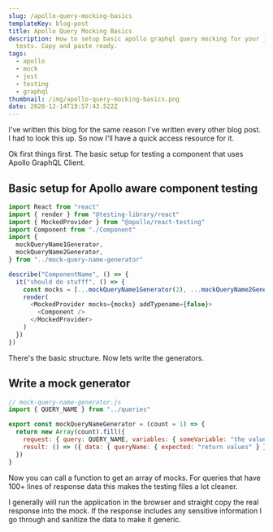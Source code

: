 ```yaml
---
slug: /apollo-query-mocking-basics
templateKey: blog-post
title: Apollo Query Mocking Basics
description: How to setup basic apollo graphql query mocking for your jest
  tests. Copy and paste ready.
tags:
  - apollo
  - mock
  - jest
  - testing
  - graphql
thumbnail: /img/apollo-query-mocking-basics.png
date: 2020-12-14T19:57:43.522Z
---
```


I've written this blog for the same reason I've written every other blog post. I had to look this up. So now I'll have a quick access resource for it.

Ok first things first. The basic setup for testing a component that uses Apollo GraphQL Client.

## Basic setup for Apollo aware component testing

```javascript
import React from "react"
import { render } from "@testing-library/react"
import { MockedProvider } from "@apollo/react-testing"
import Component from "./Component"
import {
  mockQueryName1Generator,
  mockQueryName2Generator,
} from "../mock-query-name-generator"

describe("ComponentName", () => {
  it("should do stufff", () => {
    const mocks = [...mockQueryName1Generator(2), ...mockQueryName2Generator()]
    render(
      <MockedProvider mocks={mocks} addTypename={false}>
        <Component />
      </MockedProvider>
    )
  })
})
```

There's the basic structure. Now lets write the generators.

## Write a mock generator

```javascript
// mock-query-name-generator.js
import { QUERY_NAME } from "../queries"

export const mockQueryNameGenerator = (count = 1) => {
  return new Array(count).fill({
    request: { query: QUERY_NAME, variables: { someVariable: "the value" } },
    result: () => ({ data: { queryName: { expected: "return values" } } }),
  })
}
```

Now you can call a function to get an array of mocks. For queries that have 100+ lines of response data this makes the testing files a lot cleaner.

I generally will run the application in the browser and straight copy the real response into the mock. If the response includes any sensitive information I go through and sanitize the data to make it generic.
